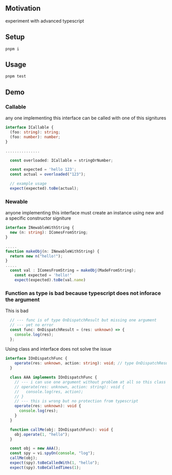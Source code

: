 <h2>Motivation</h2>
experiment with advanced typescript

<h2>Setup</h2>

```
pnpm i
```

<h2>Usage</h2>

```
pnpm test
```

<h2>Demo</h2>
<h3>Callable</h3>
any one implementing this interface can be called with one of this signitures

```ts
interface ICallable {
  (foo: string): string;
  (foo: number): number;
}

...............

  const overloaded: ICallable = stringOrNumber;

  const expected = 'hello 123';
  const actual = overloaded("123");

  // example usage
  expect(expected).toBe(actual);

```


<h3>Newable</h3>
anyone implementing this interface must create an instance using new and a specific constructor signiture

```ts
interface INewableWithString {
  new (n: string): IComesFromString;
}

.....
function makeObj(n: INewableWithString) {
  return new n("hello!");
}
.....
  const val : IComesFromString = makeObj(MadeFromString);
    const expected = 'hello!'
    expect(expected).toBe(val.name)
```    

<h3>Function as type is bad because typescript does not inforace the argument </h3>
This is bad

```ts
  // --- func is of type OnDispatchResult but missing one argument
  // --- yet no error
  const func: OnDispatchResult = (res: unknown) => {
    console.log(res);
  };
```

Using class and interface does not solve the issue

```ts
interface IOnDispatchFunc {
    operate(res: unknown, action: string): void; // type OnDispatchResult
  }

  class AAA implements IOnDispatchFunc {
    // --- i can use one argument without problem at all so this class solution is not good
    // operate(res: unknown, action: string): void {
    //   console.log(res, action);
    // }
    // --- this is wrong but no protection from typescript
    operate(res: unknown): void {
      console.log(res);
    }
  }

  function callMe(obj: IOnDispatchFunc): void {
    obj.operate(1, "hello");
  }

  const obj = new AAA();
  const spy = vi.spyOn(console, "log");
  callMe(obj);
  expect(spy).toBeCalledWith(1, "hello");
  expect(spy).toBeCalledTimes(1);
```
